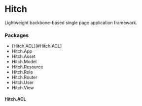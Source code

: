 Hitch
=====

Lightweight backbone-based single page application framework.


### Packages

* [Hitch.ACL][#Hitch.ACL]
* Hitch.App
* Hitch.Asset
* Hitch.Model
* Hitch.Resource
* Hitch.Role
* Hitch.Router
* Hitch.User
* Hitch.View


#### Hitch.ACL